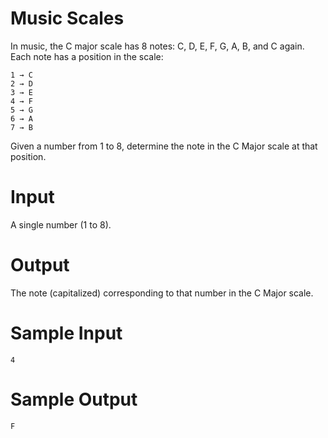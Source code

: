 # Music Scales

In music, the C major scale has 8 notes: C, D, E, F, G, A, B, and C again. Each note has a position in the scale:
```
1 → C
2 → D
3 → E
4 → F
5 → G
6 → A
7 → B
```

Given a number from 1 to 8, determine the note in the C Major scale at that position.

# Input

A single number (1 to 8).

# Output

The note (capitalized) corresponding to that number in the C Major scale.

# Sample Input
```
4
```
# Sample Output

```
F
```